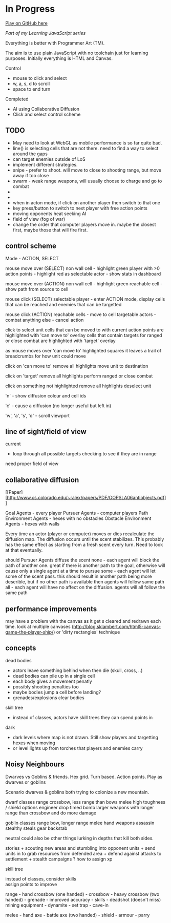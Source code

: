 # In Progress

[Play on GitHub here](http://seryckd.github.io/noisy-neighbour/src/index.html)

_Part of my Learning JavaScript series_

Everything is better with Programmer Art (TM).

The aim is to use plain JavaScript with no toolchain just for learning purposes. Initially everything is HTML and Canvas.

Control
* mouse to click and select
* w, a, s, d to scroll
* space to end turn

Completed
* AI using Collaborative Diffusion
* Click and select control scheme

## TODO

* May need to look at WebGL as mobile performance is so far quite bad.
* line() is selecting cells that are not there. need to find a way to select around the gaps
* can target enemies outside of LoS
* implement different strategies.
*   snipe - prefer to shoot. will move to close to shooting range, but move away if too close
*   swarm - weak range weapons, will usually choose to charge and go to combat
*   
*
* when in acton mode, if click on another player then switch to that one
* key press/button to switch to next player with free action points
* moving opponents heat seeking AI
* field of view (fog of war)
* change the order that computer players move in. maybe the closest first, maybe those that will
  fire first.

## control scheme

Mode - ACTION, SELECT

mouse move over (SELECT)
  non wall cell - highlight green
  player with >0 action points  - highlight red as selectable
  actor - show stats in dashboard

mouse move over (ACTION)
  non wall cell - highlight green
  reachable cell - show path from source to cell

mouse click (SELECT)
  selectable player - enter ACTION mode, display cells that can be reached and enemies that can be targetted

mouse click (ACTION)
  reachable cells - move to cell
  targetable actors - combat
  anything else - cancel action

click to select unit
  cells that can be moved to with current action points are highlighted with 'can move to' overlay
  cells that contain targets for ranged or close combat are highlighted with 'target' overlay

  as mouse moves over 'can move to' highlighted squares it leaves a trail of breadcrumbs for
  how unit could move

click on 'can move to'
   remove all highlights
   move unit to destination

click on 'target'
   remove all highlights
   perform ranged or close combat

click on something not highlighted
   remove all highlights
   deselect unit

'n' - show diffusion colour and cell ids

'c' - cause a diffusion (no longer useful but left in)

'w', 'a', 's', 'd' - scroll viewport

## line of sight/field of view
current
- loop through all possible targets checking to see if they are in range

need proper field of view

## collaborative diffusion

[[Paper][http://www.cs.colorado.edu/~ralex/papers/PDF/OOPSLA06antiobjects.pdf]]

Goal Agents - every player
Pursuer Agents - computer players
Path Environment Agents - hexes with no obstacles
Obstacle Environment Agents - hexes with walls

Every time an actor (player or computer) moves or dies recalculate the diffusion map.
The diffusion occurs until the scent stabilizes. This probably has the same effect as
starting from a fresh scent every turn.  Need to look at that eventually.

should Pursuer Agents diffuse the scent
   none - each agent will block the path of another one. great if there is another path to the goal,
       otherwise will cause only a single agent at a time to pursue
   some - each agent will let some of the scent pass. this should result in another path being
          more deserible, but if no other path is available then agents will follow same path
   all -  each agent will have no affect on the diffusion. agents will all follow the same path

## performance improvements

may have a problem with the canvas as it get s cleared and redrawn each time.
look at multiple canvases (http://blog.sklambert.com/html5-canvas-game-the-player-ship/)
or 'dirty rectangles' technique

## concepts

dead bodies
   - actors leave something behind when then die (skull, cross, ..)
   - dead bodies can pile up in a single cell
   - each body gives a movement penatly
   - possibly shooting penalties too
   - maybe bodies jump a cell before landing?
   - grenades/explosions clear bodies

skill tree
   - instead of classes, actors have skill trees they can spend points in

dark
   - dark levels where map is not drawn. Still show players and targetting hexes when moving
   - or level lights up from torches that players and enemies carry


## Noisy Neighbours

Dwarves vs Goblins & friends.
Hex grid.
Turn based.
Action points.
Play as dwarves or goblins

Scenario
	dwarves & goblins both trying to colonize a new mountain.

dwarf classes
	range
		crossbow, less range than bows
	melee
		high toughness  / shield options
	engineer
		drop timed bomb
		larger weapons with longer range than crossbow
			and do more damage


goblin classes
	range
		bow, longer range
	melee
		hand weapons
	assassin
		stealthy
		steals gear
		backstab


neutral
	could also be other things lurking in depths that kill
	both sides.

stories
	+ scouting new areas and stumbling into opponent units
	+ send units in to grab resources from defended area
	+ defend against attacks to settlement
	+ stealth campaigns ?  how to assign xp

skill tree

   instead of classes, consider skills   
   assign points to improve

   range
      - hand crossbow (one handed)
         - crossbow
            - heavy crossbow (two handed)
      - grenade
         - improved accuracy
      - skills
         - deadshot (doesn't miss)
   mining equipment
      - dynamite
         - set trap
         - cave-in

   melee
      - hand axe
         - battle axe (two handed)
      - shield
      - armour
      - parry
   

